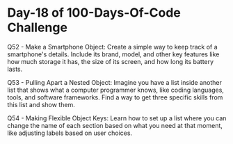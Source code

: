 # Day-18 of 100-Days-Of-Code Challenge

Q52 - Make a Smartphone Object: Create a simple way to keep track of a smartphone's details. Include its brand, model, and other key features like how much storage it has, the size of its screen, and how long its battery lasts.

Q53 - Pulling Apart a Nested Object: Imagine you have a list inside another list that shows what a computer programmer knows, like coding languages, tools, and software frameworks. Find a way to get three specific skills from this list and show them.

Q54 - Making Flexible Object Keys: Learn how to set up a list where you can change the name of each section based on what you need at that moment, like adjusting labels based on user choices.

